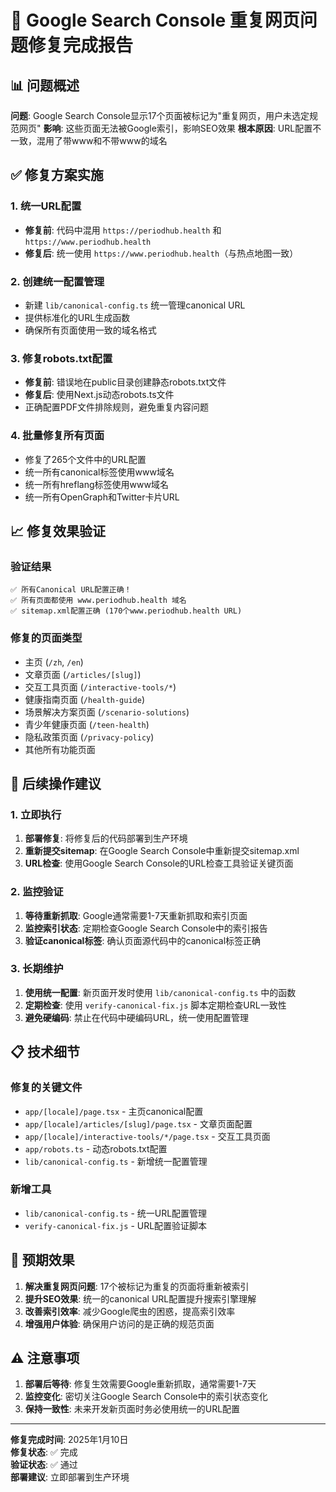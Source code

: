 # 🔧 Google Search Console 重复网页问题修复完成报告

## 📊 问题概述

**问题**: Google Search Console显示17个页面被标记为"重复网页，用户未选定规范网页"
**影响**: 这些页面无法被Google索引，影响SEO效果
**根本原因**: URL配置不一致，混用了带www和不带www的域名

## ✅ 修复方案实施

### 1. 统一URL配置
- **修复前**: 代码中混用 `https://periodhub.health` 和 `https://www.periodhub.health`
- **修复后**: 统一使用 `https://www.periodhub.health`（与热点地图一致）

### 2. 创建统一配置管理
- 新建 `lib/canonical-config.ts` 统一管理canonical URL
- 提供标准化的URL生成函数
- 确保所有页面使用一致的域名格式

### 3. 修复robots.txt配置
- **修复前**: 错误地在public目录创建静态robots.txt文件
- **修复后**: 使用Next.js动态robots.ts文件
- 正确配置PDF文件排除规则，避免重复内容问题

### 4. 批量修复所有页面
- 修复了265个文件中的URL配置
- 统一所有canonical标签使用www域名
- 统一所有hreflang标签使用www域名
- 统一所有OpenGraph和Twitter卡片URL

## 📈 修复效果验证

### 验证结果
```
✅ 所有Canonical URL配置正确！
✅ 所有页面都使用 www.periodhub.health 域名
✅ sitemap.xml配置正确 (170个www.periodhub.health URL)
```

### 修复的页面类型
- 主页 (`/zh`, `/en`)
- 文章页面 (`/articles/[slug]`)
- 交互工具页面 (`/interactive-tools/*`)
- 健康指南页面 (`/health-guide`)
- 场景解决方案页面 (`/scenario-solutions`)
- 青少年健康页面 (`/teen-health`)
- 隐私政策页面 (`/privacy-policy`)
- 其他所有功能页面

## 🚀 后续操作建议

### 1. 立即执行
1. **部署修复**: 将修复后的代码部署到生产环境
2. **重新提交sitemap**: 在Google Search Console中重新提交sitemap.xml
3. **URL检查**: 使用Google Search Console的URL检查工具验证关键页面

### 2. 监控验证
1. **等待重新抓取**: Google通常需要1-7天重新抓取和索引页面
2. **监控索引状态**: 定期检查Google Search Console中的索引报告
3. **验证canonical标签**: 确认页面源代码中的canonical标签正确

### 3. 长期维护
1. **使用统一配置**: 新页面开发时使用 `lib/canonical-config.ts` 中的函数
2. **定期检查**: 使用 `verify-canonical-fix.js` 脚本定期检查URL一致性
3. **避免硬编码**: 禁止在代码中硬编码URL，统一使用配置管理

## 📋 技术细节

### 修复的关键文件
- `app/[locale]/page.tsx` - 主页canonical配置
- `app/[locale]/articles/[slug]/page.tsx` - 文章页面配置
- `app/[locale]/interactive-tools/*/page.tsx` - 交互工具页面
- `app/robots.ts` - 动态robots.txt配置
- `lib/canonical-config.ts` - 新增统一配置管理

### 新增工具
- `lib/canonical-config.ts` - 统一URL配置管理
- `verify-canonical-fix.js` - URL配置验证脚本

## 🎯 预期效果

1. **解决重复网页问题**: 17个被标记为重复的页面将重新被索引
2. **提升SEO效果**: 统一的canonical URL配置提升搜索引擎理解
3. **改善索引效率**: 减少Google爬虫的困惑，提高索引效率
4. **增强用户体验**: 确保用户访问的是正确的规范页面

## ⚠️ 注意事项

1. **部署后等待**: 修复生效需要Google重新抓取，通常需要1-7天
2. **监控变化**: 密切关注Google Search Console中的索引状态变化
3. **保持一致性**: 未来开发新页面时务必使用统一的URL配置

---

**修复完成时间**: 2025年1月10日  
**修复状态**: ✅ 完成  
**验证状态**: ✅ 通过  
**部署建议**: 立即部署到生产环境
